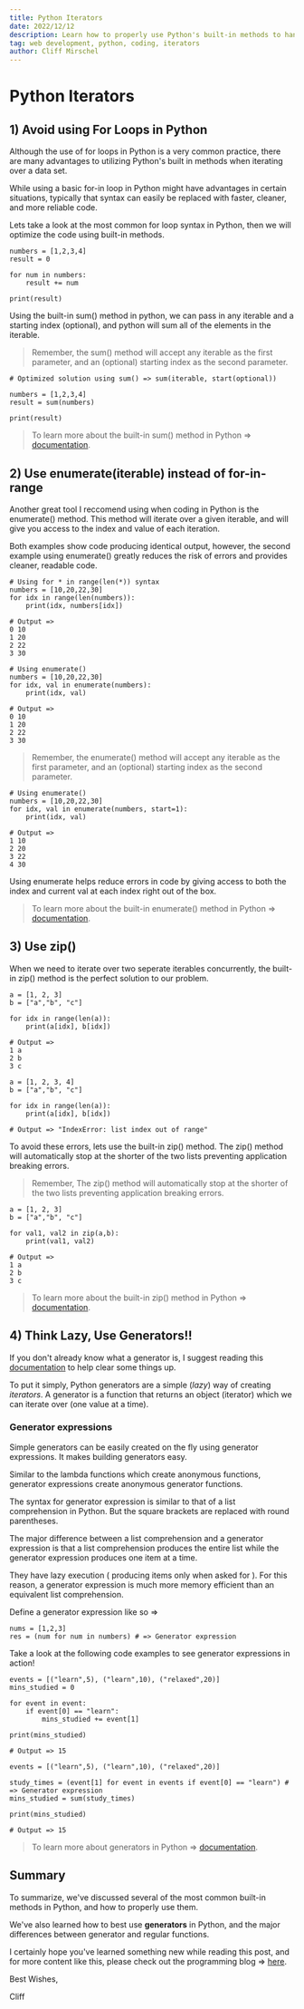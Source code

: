 ```yaml
---
title: Python Iterators
date: 2022/12/12
description: Learn how to properly use Python's built-in methods to handle iterators.
tag: web development, python, coding, iterators
author: Cliff Mirschel
---
```


# Python Iterators

## 1) Avoid using For Loops in Python

Although the use of for loops in Python is a very common practice, there are many advantages to utilizing Python's built in methods when iterating over a data set.

While using a basic for-in loop in Python might have advantages in certain situations, typically that syntax can easily be replaced with faster, cleaner, and more reliable code. 

Lets take a look at the most common for loop syntax in Python, then we will optimize the code using built-in methods.


```
numbers = [1,2,3,4]
result = 0

for num in numbers:
    result += num

print(result)
```

Using the built-in sum() method in python, we can pass in any iterable and a starting index (optional), and python will sum all of the elements in the iterable.

> Remember, the sum() method will accept any iterable as the first parameter, and an (optional) starting index as the second parameter.
```
# Optimized solution using sum() => sum(iterable, start(optional))

numbers = [1,2,3,4]
result = sum(numbers)

print(result)
```

> To learn more about the built-in sum() method in Python => [documentation](https://www.programiz.com/python-programming/methods/built-in/sum).

## 2) Use enumerate(iterable) instead of for-in-range

Another great tool I reccomend using when coding in Python is the enumerate() method. This method will iterate over a given iterable, and will give you access to the index and value of each iteration. 

Both examples show code producing identical output, however, the second example using enumerate() greatly reduces the risk of errors and provides cleaner, readable code.

```
# Using for * in range(len(*)) syntax
numbers = [10,20,22,30]
for idx in range(len(numbers)):
    print(idx, numbers[idx])

# Output =>  
0 10
1 20
2 22
3 30

```

```
# Using enumerate()
numbers = [10,20,22,30]
for idx, val in enumerate(numbers):
    print(idx, val)

# Output =>
0 10
1 20
2 22
3 30
```

> Remember, the enumerate() method will accept any iterable as the first parameter, and an (optional) starting index as the second parameter.

```
# Using enumerate()
numbers = [10,20,22,30]
for idx, val in enumerate(numbers, start=1):
    print(idx, val)

# Output =>
1 10
2 20
3 22
4 30
```
Using enumerate helps reduce errors in code by giving access to both the index and current val at each index right out of the box.

> To learn more about the built-in enumerate() method in Python => [documentation](https://www.programiz.com/python-programming/methods/built-in/enumerate).

## 3) Use zip()

When we need to iterate over two seperate iterables concurrently, the built-in zip() method is the perfect solution to our problem.



```
a = [1, 2, 3]
b = ["a","b", "c"]

for idx in range(len(a)):
    print(a[idx], b[idx])

# Output =>  
1 a
2 b
3 c
```

```
a = [1, 2, 3, 4]
b = ["a","b", "c"]

for idx in range(len(a)):
    print(a[idx], b[idx])

# Output => "IndexError: list index out of range"  
```

To avoid these errors, lets use the built-in zip() method. The zip() method will automatically stop at the shorter of the two lists preventing application breaking errors. 

> Remember, The zip() method will automatically stop at the shorter of the two lists preventing application breaking errors.

```
a = [1, 2, 3]
b = ["a","b", "c"]

for val1, val2 in zip(a,b):
    print(val1, val2)

# Output =>  
1 a
2 b
3 c  
```

> To learn more about the built-in zip() method in Python => [documentation](https://www.programiz.com/python-programming/methods/built-in/zip).

## 4) Think Lazy, Use Generators!!

If you don't already know what a generator is, I suggest reading this [documentation](https://www.programiz.com/python-programming/generator) to help clear some things up. 

To put it simply, Python generators are a simple (_lazy_) way of creating _iterators_. A generator is a function that returns an object (iterator) which we can iterate over (one value at a time).

### Generator expressions   

Simple generators can be easily created on the fly using generator expressions. It makes building generators easy.

Similar to the lambda functions which create anonymous functions, generator expressions create anonymous generator functions.

The syntax for generator expression is similar to that of a list comprehension in Python. But the square brackets are replaced with round parentheses.

The major difference between a list comprehension and a generator expression is that a list comprehension produces the entire list while the generator expression produces one item at a time.

They have lazy execution ( producing items only when asked for ). For this reason, a generator expression is much more memory efficient than an equivalent list comprehension.

Define a generator expression like so => 

```
nums = [1,2,3]
res = (num for num in numbers) # => Generator expression
```

Take a look at the following code examples to see generator expressions in action!
```
events = [("learn",5), ("learn",10), ("relaxed",20)]
mins_studied = 0

for event in event:
    if event[0] == "learn":
        mins_studied += event[1]

print(mins_studied)

# Output => 15
```

```
events = [("learn",5), ("learn",10), ("relaxed",20)]

study_times = (event[1] for event in events if event[0] == "learn") # => Generator expression
mins_studied = sum(study_times)

print(mins_studied)

# Output => 15
``` 

> To learn more about generators in Python => [documentation](https://www.programiz.com/python-programming/generator).
## Summary

To summarize, we've discussed several of the most common built-in methods in Python, and how to properly use them. 

We've also learned how to best use **generators** in Python, and the major differences between generator and regular functions. 

I certainly hope you've learned something new while reading this post, and for more content like this, please check out the programming blog  => [here](https://www.cliffmirschel.io/posts). 

Best Wishes, 

Cliff